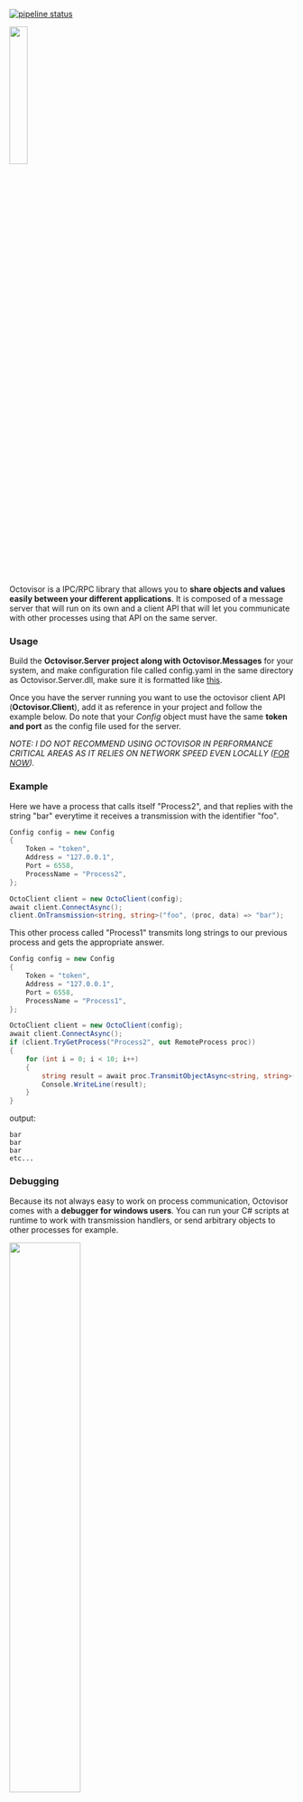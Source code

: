 [![pipeline status](https://gitlab.com/Earu/octovisor/badges/master/pipeline.svg)](https://gitlab.com/Earu/octovisor/commits/master)

<img src="https://repository-images.githubusercontent.com/153482218/02279580-6b38-11e9-957e-6747a4d5deba" width="25%"/>

Octovisor is a IPC/RPC library that allows you to **share objects and values easily between your different applications**. It is composed of a message server that will run on its own and a client API that will let you communicate with other processes using that API on the same server.

### Usage
Build the **Octovisor.Server project along with Octovisor.Messages** for your system, and make configuration file called config.yaml
in the same directory as Octovisor.Server.dll, make sure it is formatted like [this](https://github.com/Earu/Octovisor/blob/master/Octovisor.Server/config.yaml.example).

Once you have the server running you want to use the octovisor client API (**Octovisor.Client**), add it as reference in your project and follow the example below. Do note that your *Config* object must have the same **token and port** as the config file used for the server.

*NOTE: I DO NOT RECOMMEND USING OCTOVISOR IN PERFORMANCE CRITICAL AREAS AS IT RELIES ON NETWORK SPEED EVEN LOCALLY ([FOR NOW](https://github.com/Earu/Octovisor/projects/1#card-14947105)).*

### Example
Here we have a process that calls itself "Process2", and that replies with the string "bar" everytime it receives a transmission with the identifier "foo".
```csharp
Config config = new Config
{
    Token = "token",
    Address = "127.0.0.1",
    Port = 6558,
    ProcessName = "Process2",
};

OctoClient client = new OctoClient(config);
await client.ConnectAsync();
client.OnTransmission<string, string>("foo", (proc, data) => "bar");
```

This other process called "Process1" transmits long strings to our previous process and gets the appropriate answer.
```csharp
Config config = new Config
{
    Token = "token",
    Address = "127.0.0.1",
    Port = 6558,
    ProcessName = "Process1",
};

OctoClient client = new OctoClient(config);
await client.ConnectAsync();
if (client.TryGetProcess("Process2", out RemoteProcess proc))
{
    for (int i = 0; i < 10; i++)
    {
        string result = await proc.TransmitObjectAsync<string, string>("foo", new string('A', 10000));
        Console.WriteLine(result);
    }
}
```
output:
```
bar
bar
bar
etc...
```

### Debugging
Because its not always easy to work on process communication, Octovisor comes with a **debugger for windows users**. You can run your C# scripts at runtime to work with transmission handlers, or send arbitrary objects to other processes for example.

<img src="https://i.imgur.com/JB1civU.gif" width="50%"/>

### Current state
Currently Octovisor is still in its early development, I am always looking for help and feedback on my work, it helps me provide a quality experience, so if you believe you can help in any ways, please do.

### Future
Once the .NET version is free of bugs and necessary improvements I might start writing other implementations of the client in other well-known languages, starting with **JavaScript** to allow Octovisor to evolve through an extended eco-system.
